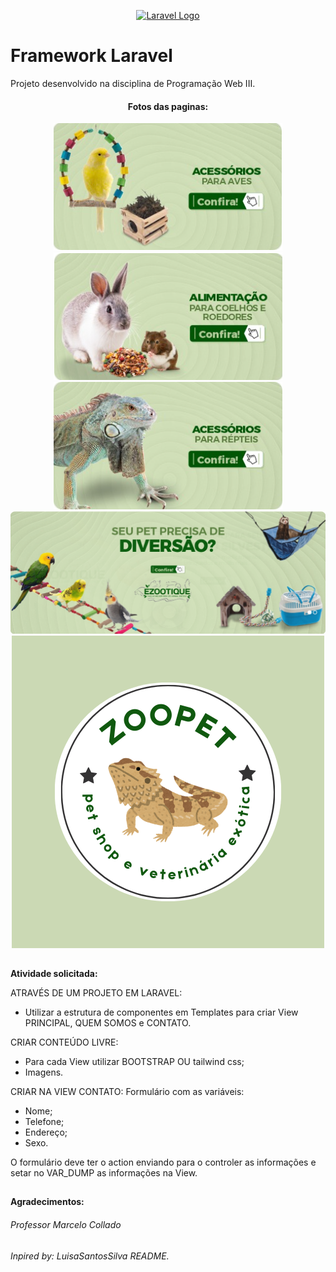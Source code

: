 <p align="center"><a href="https://laravel.com" target="_blank"><img src="https://raw.githubusercontent.com/laravel/art/master/logo-lockup/5%20SVG/2%20CMYK/1%20Full%20Color/laravel-logolockup-cmyk-red.svg" width="400" alt="Laravel Logo"></a></p>


# Framework Laravel 
Projeto desenvolvido na disciplina de Programação Web III.

<div align="center">
  <h4>Fotos das paginas:</h4>
  <img src="https://github.com/layryel/PetZoo/blob/main/ReadMeimgs/imgum.png">
  <img src="https://github.com/layryel/PetZoo/blob/main/ReadMeimgs/imgdois.png">
  <img src="https://github.com/layryel/PetZoo/blob/main/ReadMeimgs/imgtres.png">
    <img src="https://github.com/layryel/PetZoo/blob/main/ReadMeimgs/imgquatro.png">
  <img src="https://github.com/layryel/PetZoo/blob/main/ReadMeimgs/logo.png">

  <br>
</div>

##
**Atividade solicitada:**

ATRAVÉS DE UM PROJETO EM LARAVEL:
- Utilizar a estrutura de componentes em Templates para criar View PRINCIPAL, QUEM SOMOS e CONTATO.

CRIAR CONTEÚDO LIVRE:
- Para cada View utilizar BOOTSTRAP OU tailwind css;
- Imagens.

CRIAR NA VIEW CONTATO: 
Formulário com as variáveis:
- Nome;
- Telefone;
- Endereço;
- Sexo.

O formulário deve ter o action enviando para o controler as informações e setar no VAR_DUMP as informações na
View.
 
 
##
**Agradecimentos:**
<h6>Professor Marcelo Collado</h6>
<h6>Inpired by: LuisaSantosSilva README.</h6>
